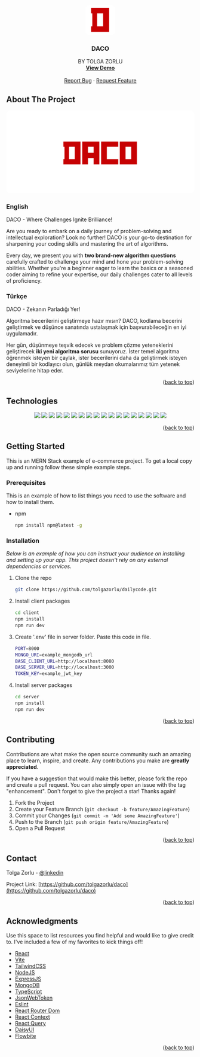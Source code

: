 <a name="readme-top"></a>

<!-- PROJECT LOGO -->
<br />
<div align="center">
  <a href="#">
    <img style="border-radius: 10px" src="/daco-logo.png" alt="Logo" width="80" height="80">
  </a>

  <h3 align="center">DACO</h3>

  <p align="center">
    BY TOLGA ZORLU
    <br />
    <a href="https://www.daco.space/"><strong>View Demo</strong></a>
    <br />
    <br />
    <a href="https://github.com/tolgazorlu/daco/issues">Report Bug</a>
    ·
    <a href="https://github.com/tolgazorlu/daco/issues">Request Feature</a>
  </p>
</div>

## About The Project

<img style="border-radius: 10px" src="/daco-banner.png" alt="DACO" title="DACO">

### English

DACO - Where Challenges Ignite Brilliance!

Are you ready to embark on a daily journey of problem-solving and intellectual exploration? Look no further! DACO is your go-to destination for sharpening your coding skills and mastering the art of algorithms.

Every day, we present you with <strong>two brand-new algorithm questions</strong> carefully crafted to challenge your mind and hone your problem-solving abilities. Whether you're a beginner eager to learn the basics or a seasoned coder aiming to refine your expertise, our daily challenges cater to all levels of proficiency.

### Türkçe

DACO - Zekanın Parladığı Yer!

Algoritma becerilerini geliştirmeye hazır mısın? DACO, kodlama becerini geliştirmek ve düşünce sanatında ustalaşmak için başvurabileceğin en iyi uygulamadır.

Her gün, düşünmeye teşvik edecek ve problem çözme yeteneklerini geliştirecek <strong>iki yeni algoritma sorusu</strong> sunuyoruz. İster temel algoritma öğrenmek isteyen bir çaylak, ister becerilerini daha da geliştirmek isteyen deneyimli bir kodlayıcı olun, günlük meydan okumalarımız tüm yetenek seviyelerine hitap eder.

<p align="right">(<a href="#readme-top">back to top</a>)</p>

## Technologies

<p align="center">
  <a>
  <img src="https://img.shields.io/badge/React-20232A?style=for-the-badge&logo=react&logoColor=61DAFB">
  </a>
  <a>
  <img src="https://img.shields.io/badge/Tailwind_CSS-38B2AC?style=for-the-badge&logo=tailwind-css&logoColor=white"/>
  </a>
  <a><img src="https://img.shields.io/badge/Node.js-43853D?style=for-the-badge&logo=node.js&logoColor=white"/></a>
  <a><img src="https://img.shields.io/badge/Express.js-404D59?style=for-the-badge"/></a>
  <a><img src="https://img.shields.io/badge/MongoDB-4EA94B?style=for-the-badge&logo=mongodb&logoColor=white"/></a>
  <a><img src="https://img.shields.io/badge/TypeScript-007ACC?style=for-the-badge&logo=typescript&logoColor=white"/></a>
  <a><img src="https://img.shields.io/badge/GitHub-100000?style=for-the-badge&logo=github&logoColor=white"/></a>
  <a><img src="https://img.shields.io/badge/HTML5-E34F26?style=for-the-badge&logo=html5&logoColor=white"/></a>
  <a><img src="https://img.shields.io/badge/CSS3-1572B6?style=for-the-badge&logo=css3&logoColor=white"/></a>
  <a><img src="https://img.shields.io/badge/JavaScript-F7DF1E?style=for-the-badge&logo=javascript&logoColor=black"/></a>
  <a><img src="https://img.shields.io/badge/Markdown-000000?style=for-the-badge&logo=markdown&logoColor=white"/></a>
  <a><img src="https://img.shields.io/badge/React_Router-CA4245?style=for-the-badge&logo=react-router&logoColor=white"/></a>
  <a><img src="https://img.shields.io/badge/json%20web%20tokens-323330?style=for-the-badge&logo=json-web-tokens&logoColor=pink"/></a>
  <a><img src="https://img.shields.io/badge/Vercel-000000?style=for-the-badge&logo=vercel&logoColor=white"/></a>
  <a><img src="https://img.shields.io/badge/Visual_Studio_Code-0078D4?style=for-the-badge&logo=visual%20studio%20code&logoColor=white"/></a>
  <a><img src="https://img.shields.io/badge/eslint-3A33D1?style=for-the-badge&logo=eslint&logoColor=white"/></a>
  <a><img src="https://img.shields.io/badge/prettier-1A2C34?style=for-the-badge&logo=prettier&logoColor=F7BA3E"/></a>
  <a><img src="https://img.shields.io/badge/GIT-E44C30?style=for-the-badge&logo=git&logoColor=white"/></a>
</p>

<p align="right">(<a href="#readme-top">back to top</a>)</p>

<!-- GETTING STARTED -->

## Getting Started

This is an MERN Stack example of e-commerce project.
To get a local copy up and running follow these simple example steps.

### Prerequisites

This is an example of how to list things you need to use the software and how to install them.

- npm
  ```sh
  npm install npm@latest -g
  ```

### Installation

_Below is an example of how you can instruct your audience on installing and setting up your app. This project doesn't rely on any external dependencies or services._

1. Clone the repo
   ```sh
   git clone https://github.com/tolgazorlu/dailycode.git
   ```
2. Install client packages
   ```sh
   cd client
   npm install
   npm run dev
   ```
3. Create '.env' file in server folder. Paste this code in file.
   ```sh
   PORT=8000
   MONGO_URI=example_mongodb_url
   BASE_CLIENT_URL=http://localhost:8080
   BASE_SERVER_URL=http://localhost:3000
   TOKEN_KEY=example_jwt_key
   ```
4. Install server packages
   ```sh
   cd server
   npm install
   npm run dev
   ```

<p align="right">(<a href="#readme-top">back to top</a>)</p>

<!-- CONTRIBUTING -->
## Contributing

Contributions are what make the open source community such an amazing place to learn, inspire, and create. Any contributions you make are **greatly appreciated**.

If you have a suggestion that would make this better, please fork the repo and create a pull request. You can also simply open an issue with the tag "enhancement".
Don't forget to give the project a star! Thanks again!

1. Fork the Project
2. Create your Feature Branch (`git checkout -b feature/AmazingFeature`)
3. Commit your Changes (`git commit -m 'Add some AmazingFeature'`)
4. Push to the Branch (`git push origin feature/AmazingFeature`)
5. Open a Pull Request

<p align="right">(<a href="#readme-top">back to top</a>)</p>

<!-- CONTACT -->
## Contact

Tolga Zorlu - [@linkedin](https://www.linkedin.com/in/tolgazorlu/)

Project Link: [https://github.com/tolgazorlu/daco](https://github.com/tolgazorlu/daco)

<p align="right">(<a href="#readme-top">back to top</a>)</p>

<!-- ACKNOWLEDGMENTS -->
## Acknowledgments

Use this space to list resources you find helpful and would like to give credit to. I've included a few of my favorites to kick things off!

* [React](https://react.dev/)
* [Vite](https://vitejs.dev/)
* [TailwindCSS](https://tailwindcss.com/)
* [NodeJS](https://nodejs.org/en)
* [ExpressJS](https://expressjs.com/)
* [MongoDB](https://www.mongodb.com/)
* [TypeScript](https://www.typescriptlang.org/)
* [JsonWebToken](https://jwt.io/)
* [Eslint](https://eslint.org/)
* [React Router Dom](https://reactrouter.com/en/main)
* [React Context](https://react.dev/reference/react/useContext)
* [React Query](https://tanstack.com/query/v3/)
* [DaisyUI](https://daisyui.com/)
* [Flowbite](https://flowbite.com/)

<p align="right">(<a href="#readme-top">back to top</a>)</p>